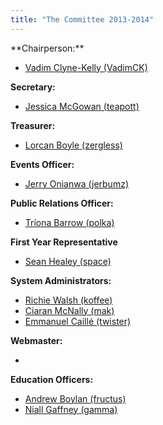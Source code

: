 ```yaml
---
title: "The Committee 2013-2014"
---
```


<div>**Chairperson:**</div>

*   [Vadim Clyne-Kelly (VadimCK)](../../contact/vadimck)

**Secretary:**

*   [Jessica McGowan (teapott)](../../teapott)

**Treasurer:**

*   [Lorcan Boyle (zergless)](../../zergless)

**Events Officer:**

*   [Jerry Onianwa  (jerbumz)](../../contact/jerbumz)

**Public Relations Officer:**

*   [Tríona Barrow (polka)](../../contact/polka)

**First Year Representative**

*   [Sean Healey (space)](../../contact/space)

**System Administrators:**

*   [Richie Walsh (koffee)](../../contact/koffee)
*   [Ciaran McNally (mak)](../../contact/mak)
*   [Emmanuel Caillé (twister)](../../contact/twister)

**Webmaster:**

*   

**Education Officers:**

*   [Andrew Boylan (fructus)](../../contact/fructus)
*   [Niall Gaffney (gamma)](../../contact/gamma)
